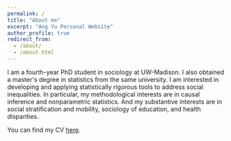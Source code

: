 ```yaml
---
permalink: /
title: "About me"
excerpt: "Ang Yu Personal Website"
author_profile: true
redirect_from: 
  - /about/
  - /about.html
---
```



I am a fourth-year PhD student in sociology at UW-Madison. I also obtained a master's degree in statistics from the same university. I am interested in developing and applying statistically rigorous tools to address social inequalities. In particular, my methodological interests are in causal inference and nonparametric statistics. And my substantive interests are in social stratification and mobility, sociology of education, and health disparities.

You can find my CV [here](https://ang-yu.github.io/files/MyCV.pdf).
